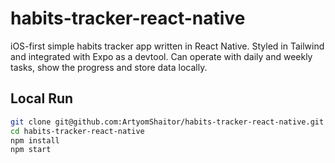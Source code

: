 # habits-tracker-react-native

iOS-first simple habits tracker app written in React Native. Styled in Tailwind and integrated with Expo as a devtool. Can operate with daily and weekly tasks, show the progress and store data locally.

## Local Run

```bash
git clone git@github.com:ArtyomShaitor/habits-tracker-react-native.git
cd habits-tracker-react-native
npm install
npm start
```
